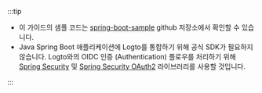 :::tip

- 이 가이드의 샘플 코드는 [spring-boot-sample](https://github.com/logto-io/spring-boot-sample) github 저장소에서 확인할 수 있습니다.
- Java Spring Boot 애플리케이션에 Logto를 통합하기 위해 공식 SDK가 필요하지 않습니다. Logto와의 OIDC 인증 (Authentication) 플로우를 처리하기 위해 [Spring Security](https://spring.io/projects/spring-security) 및 [Spring Security OAuth2](https://spring.io/guides/tutorials/spring-boot-oauth2) 라이브러리를 사용할 것입니다.

:::

